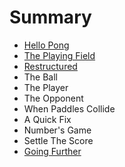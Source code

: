 # Summary

* [Hello Pong](README.adoc)
* [The Playing Field](playing-field/README.adoc)
* [Restructured](restructured.adoc)
* The Ball
* The Player
* The Opponent
* When Paddles Collide
* A Quick Fix
* Number's Game
* Settle The Score
* [Going Further](going-further/README.adoc)

